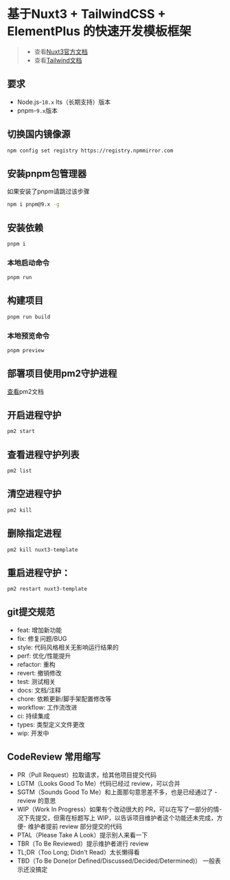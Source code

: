 # 基于Nuxt3 + TailwindCSS + ElementPlus 的快速开发模板框架

> - 查看[Nuxt3官方文档](https://nuxt.com/)
> - 查看[Tailwind文档](https://tailwindcss.com/)

## 要求
- Node.js-`18.x` lts（长期支持）版本
- pnpm-`9.x`版本

## 切换国内镜像源
``` bash 
npm config set registry https://registry.npmmirror.com
```

## 安装pnpm包管理器
如果安装了pnpm请跳过该步骤
``` bash 
npm i pnpm@9.x -g
```

## 安装依赖
``` bash 
pnpm i 
```

### 本地启动命令
``` bash
pnpm run
```

## 构建项目
```bash
pnpm run build
```

### 本地预览命令
``` bash
pnpm preview
```

## 部署项目使用pm2守护进程
[查看](https://ezdoc.cn/docs/pm2/quick-start)pm2文档  

## 开启进程守护
```bash
pm2 start
```
## 查看进程守护列表
```bash
pm2 list 
```
## 清空进程守护
```bash
pm2 kill
```
## 删除指定进程
```bash
pm2 kill nuxt3-template
```
## 重启进程守护：
```bash
pm2 restart nuxt3-template
```


## git提交规范
- feat: 增加新功能
- fix: 修复问题/BUG
- style: 代码风格相关无影响运行结果的
- perf: 优化/性能提升
- refactor: 重构
- revert: 撤销修改
- test: 测试相关
- docs: 文档/注释
- chore: 依赖更新/脚手架配置修改等
- workflow: 工作流改进
- ci: 持续集成
- types: 类型定义文件更改
- wip: 开发中


## CodeReview 常用缩写
- PR（Pull Request）拉取请求，给其他项目提交代码
- LGTM（Looks Good To Me）代码已经过 review，可以合并
- SGTM（Sounds Good To Me）和上面那句意思差不多，也是已经通过了 - review 的意思
- WIP（Work In Progress）如果有个改动很大的 PR，可以在写了一部分的情- 况下先提交，但需在标题写上 WIP，以告诉项目维护者这个功能还未完成，方便- 维护者提前 review 部分提交的代码
- PTAL（Please Take A Look）提示别人来看一下
- TBR（To Be Reviewed）提示维护者进行 review
- TL;DR（Too Long; Didn't Read）太长懒得看
- TBD（To Be Done(or Defined/Discussed/Decided/Determined)） 一般表示还没搞定
